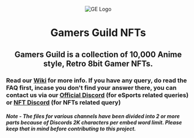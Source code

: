 <p align="center">
<img src="https://cdn.discordapp.com/attachments/923419078885003314/923455851509989406/1500x500.png" alt="GE Logo">
<h1 align="center">Gamers Guild NFTs</h1>
<h2 align="center"> Gamers Guild is a collection of 10,000 Anime style, Retro 8bit Gamer NFTs.</h2>
</p> 

### Read our [Wiki](https://github.com/cyph3r-exe/Gamer-Guild-NFTs) for more info. If you have any query, do read the FAQ first, incase you don't find your answer there, you can contact us via our [Official Discord](https://discord.gg/globalesports) (for eSports related queries) or [NFT Discord](https://discord.gg/4EePqwVhgp) (for NFTs related query)

<h5> Note - The files for various channels have been divided into 2 or more parts because of Discords 2K characters per embed word limit. Please keep that in mind before contributing to this project.</h5>
